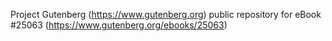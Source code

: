 Project Gutenberg (https://www.gutenberg.org) public repository for eBook #25063 (https://www.gutenberg.org/ebooks/25063)
